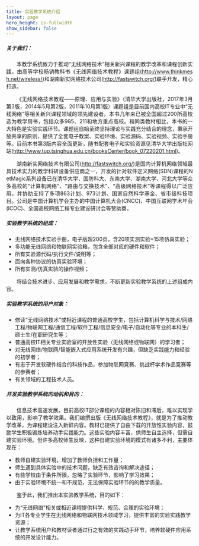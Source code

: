 ```yaml
---
title: 实验教学系统介绍
layout: page
hero_height: is-fullwidth
show_sidebar: false
---
```


##### 关于我们：
<p style="text-indent:2em;text-align:justify;margin-bottom:2px;word-break:break-all;">本教学系统致力于推动“无线网络技术”相关新兴课程的教学改革和课程创新实践，由高等学校畅销教科书《无线网络技术教程》课题组(<span><a href="http://www.thinkmesh.net/wireless/"><u>http://www.thinkmesh.net/wireless/</u></a></span>)和湖南新实网络技术公司(<span><a href="http://fastswitch.org/"><u>http://fastswitch.org/</u></a></span>)联手开发，精心打造。</p>
<p style="text-indent:2em;text-align:justify;margin-bottom:2px;word-break:break-all;">《无线网络技术教程——原理、应用与实验》（清华大学出版社，2017年3月第3版，2014年5月第2版，2011年10月第1版）课题组是目前国内高校IT专业中“无线网络”等相关新兴课程领域的领先建设者。本书几年来已被全国超过200所高校选为教学用书，包括众多985、211和地方重点高校。和同类教材相比，本书的一大特色是实验实践环节。课题组自始至终坚持理论与实践充分结合的理念，秉承开放共享的原则，提供了全套电子教案、实验环境、实验源码、实验视频、实验手册等。目前本书第3版内容全面更新，随书配套电子和实验资源见清华大学出版社网站(<span><a href="http://www.tup.tsinghua.edu.cn/booksCenter/book_07220201.html"><u>http://www.tup.tsinghua.edu.cn/booksCenter/book_07220201.html</u></a></span>)。</p><!--失效-->
<p style="text-indent:2em;text-align:justify;word-break:break-all;">湖南新实网络技术有限公司(<span><a href="http://fastswitch.org/"><u>http://fastswitch.org/</u></a></span>)是国内计算机网络领域最具技术实力的教学科研设备供应商之一，开发的针对软件定义网络(SDN)课程的NetMagic系列设备已在清华大学、国防科大、东南大学、湖南大学、河北大学等众多高校的“计算机网络”、“路由与交换技术”、“高级网络技术”等课程得以广泛应用。并协助支持了多项863计划、973计划、国家自然科学基金、省市级科技项目。公司是中国计算机学会主办的中国计算机大会(CNCC)、中国互联网学术年会(ICOC)、全国高校网络工程专业建设研讨会等赞助商。</p>

##### 实验教学系统的组成：
- 无线网络技术实验手册，电子版超200页，含20项实测实验+15项仿真实验；
- 多功能无线网络和物联网实验箱，包含全部对应的硬件和软件；
- 所有实验源代码/执行文件/说明等；
- 面向各种协议的仿真实验环境；
- 所有实测/仿真实验的操作视频；
<p style="text-indent:2em;text-align:justify;word-break:break-all;">将结合技术进步、应用发展和教学需求，不断更新实验教学系统的上述组成内容。</p>

##### 实验教学系统的用户对象：
- 修读“无线网络技术”或相近课程的普通高校学生，包括计算机科学与技术/网络工程/物联网工程/通信工程/软件工程/信息安全/电子/自动化等专业的本科生/硕士生/在职研究生等；
- 普通高校IT相关专业实验室的开放性实验（无线网络或物联网）的学习者；
- 对无线网络/物联网/智能嵌入式应用系统开发有兴趣，但缺乏实践能力和经验的初学者；
- 有志于开发软硬件结合的科技作品，参加物联网竞赛、挑战杯学术作品竞赛等的参赛者；
- 有关领域的工程技术人员。

##### 开发实验教学系统的动机和目的：
<p style="text-indent:2em;text-align:justify;margin-bottom:2px;word-break:break-all;">信息技术高速发展，目前高校IT部分课程的内容相对陈旧和滞后，难以实现学以致用，影响了教学效果。我们编撰出版《无线网络技术教程》，就是为了推动教学改革，为课程建设注入新鲜内容。教材已提供了自由下载的开放性实验内容，鼓励学生积极锻炼培养动手实践能力。这些实验内容丰富，供师生自主选择，但需自建实验环境。但许多高校师生反映，这种自建实验环境的模式有诸多不利，主要体现在：</p>

- 教师自建实验环境，增加了教师负担和工作量；
-  师生遇到具体实验中的技术问题，缺乏有效咨询和解决途径；
- 有些学校由于条件所限，忽略了实验环节，影响了学习效果；
- 由于实验环境不统一和不规范，无法保障实验环节的的教学质量。 
 <p style="text-indent:2em;text-align:justify;word-break:break-all;">鉴于此，我们推出本实验教学系统，目的如下：</p>

 - 为“无线网络”相关或相近课程提供科学、规范、合理的实验环境；
 - 为IT各专业学生在无线网络和物联网技术领域学习，提供丰富的实验实践教学资源；
 - 让教学系统用户和教材读者通过行之有效的实践动手环节，培养软硬件应用系统的开发设计能力。